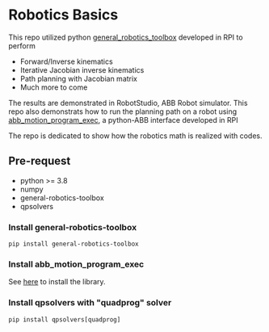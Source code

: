 # Robotics Basics

This repo utilized python [general_robotics_toolbox](https://github.com/rpiRobotics/rpi_general_robotics_toolbox_py) developed in RPI to perform
- Forward/Inverse kinematics
- Iterative Jacobian inverse kinematics
- Path planning with Jacobian matrix
- Much more to come

The results are demonstrated in RobotStudio, ABB Robot simulator. This repo also demonstrats how to run the planning path on a robot using [abb_motion_program_exec](https://github.com/rpiRobotics/abb_motion_program_exec), a python-ABB interface developed in RPI

The repo is dedicated to show how the robotics math is realized with codes.

## Pre-request
- python >= 3.8
- numpy
- general-robotics-toolbox
- qpsolvers

### Install general-robotics-toolbox
```
pip install general-robotics-toolbox
```

### Install abb_motion_program_exec

See [here](https://github.com/rpiRobotics/abb_motion_program_exec) to install the library.

### Install qpsolvers with "quadprog" solver
```
pip install qpsolvers[quadprog]
```
